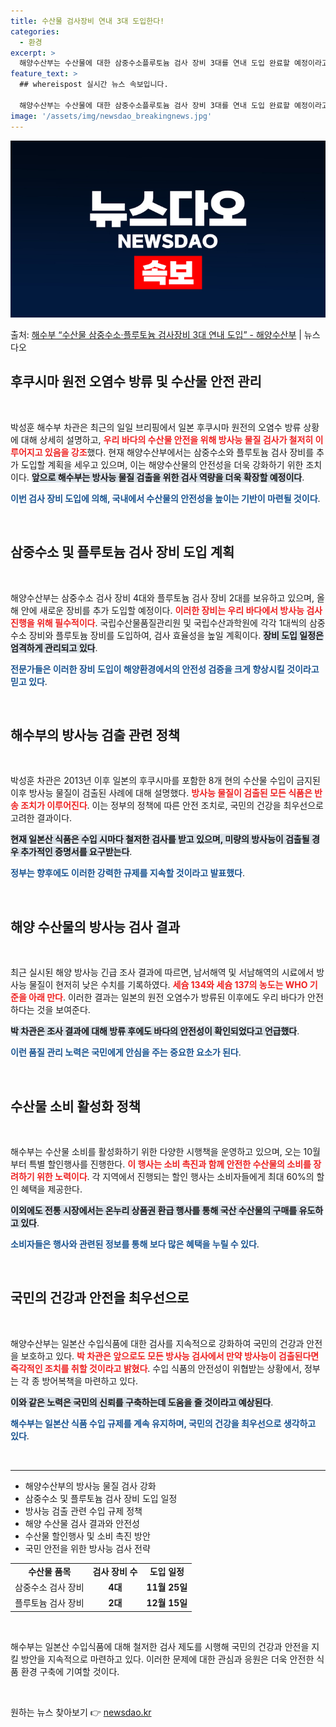 ```yaml
---
title: 수산물 검사장비 연내 3대 도입한다!
categories:
  - 환경
excerpt: >
  해양수산부는 수산물에 대한 삼중수소플루토늄 검사 장비 3대를 연내 도입 완료할 예정이라고 13일 밝혔다. 박…
feature_text: >
  ## whereispost 실시간 뉴스 속보입니다.

  해양수산부는 수산물에 대한 삼중수소플루토늄 검사 장비 3대를 연내 도입 완료할 예정이라고 13일 밝혔다. 박…
image: '/assets/img/newsdao_breakingnews.jpg'
---
```


![뉴스다오 속보](/assets/img/newsdao_breakingnews.jpg)

<p>출처: <a href="https://newsdao.kr/2159" rel="dofollow">해수부 “수산물 삼중수소·플루토늄 검사장비 3대 연내 도입” - 해양수산부</a> | 뉴스다오</p>

<h2 data-ke-size="size26">후쿠시마 원전 오염수 방류 및 수산물 안전 관리</h2>

<p data-ke-size="size16">&nbsp;</p>

박성훈 해수부 차관은 최근의 일일 브리핑에서 일본 후쿠시마 원전의 오염수 방류 상황에 대해 상세히 설명하고, <b><span style="color: #ee2323;">우리 바다의 수산물 안전을 위해 방사능 물질 검사가 철저히 이루어지고 있음을 강조</span></b>했다. 현재 해양수산부에서는 삼중수소와 플루토늄 검사 장비를 추가 도입할 계획을 세우고 있으며, 이는 해양수산물의 안전성을 더욱 강화하기 위한 조치이다. <b><span style="background-color: #21538527;">앞으로 해수부는 방사능 물질 검출을 위한 검사 역량을 더욱 확장할 예정이다</span></b>.

<b><span style="color: #1a5490;">이번 검사 장비 도입에 의해, 국내에서 수산물의 안전성을 높이는 기반이 마련될 것이다</span></b>.

<p data-ke-size="size16">&nbsp;</p>

<h2 data-ke-size="size26">삼중수소 및 플루토늄 검사 장비 도입 계획</h2>

<p data-ke-size="size16">&nbsp;</p>

해양수산부는 삼중수소 검사 장비 4대와 플루토늄 검사 장비 2대를 보유하고 있으며, 올해 안에 새로운 장비를 추가 도입할 예정이다. <b><span style="color: #ee2323;">이러한 장비는 우리 바다에서 방사능 검사 진행을 위해 필수적이다</span></b>. 국립수산물품질관리원 및 국립수산과학원에 각각 1대씩의 삼중수소 장비와 플루토늄 장비를 도입하여, 검사 효율성을 높일 계획이다. <b><span style="background-color: #21538527;">장비 도입 일정은 엄격하게 관리되고 있다</span></b>.

<b><span style="color: #1a5490;">전문가들은 이러한 장비 도입이 해양환경에서의 안전성 검증을 크게 향상시킬 것이라고 믿고 있다</span></b>.

<p data-ke-size="size16">&nbsp;</p>

<h2 data-ke-size="size26">해수부의 방사능 검출 관련 정책</h2>

<p data-ke-size="size16">&nbsp;</p>

박성훈 차관은 2013년 이후 일본의 후쿠시마를 포함한 8개 현의 수산물 수입이 금지된 이후 방사능 물질이 검출된 사례에 대해 설명했다. <b><span style="color: #ee2323;">방사능 물질이 검출된 모든 식품은 반송 조치가 이루어진다</span></b>. 이는 정부의 정책에 따른 안전 조치로, 국민의 건강을 최우선으로 고려한 결과이다. 

<b><span style="background-color: #21538527;">현재 일본산 식품은 수입 시마다 철저한 검사를 받고 있으며, 미량의 방사능이 검출될 경우 추가적인 증명서를 요구받는다</span></b>. 

<b><span style="color: #1a5490;">정부는 향후에도 이러한 강력한 규제를 지속할 것이라고 발표했다</span></b>.

<p data-ke-size="size16">&nbsp;</p>

<h2 data-ke-size="size26">해양 수산물의 방사능 검사 결과</h2>

<p data-ke-size="size16">&nbsp;</p>

최근 실시된 해양 방사능 긴급 조사 결과에 따르면, 남서해역 및 서남해역의 시료에서 방사능 물질이 현저히 낮은 수치를 기록하였다. <b><span style="color: #ee2323;">세슘 134와 세슘 137의 농도는 WHO 기준을 아래 만다</span></b>. 이러한 결과는 일본의 원전 오염수가 방류된 이후에도 우리 바다가 안전하다는 것을 보여준다. 

<b><span style="background-color: #21538527;">박 차관은 조사 결과에 대해 방류 후에도 바다의 안전성이 확인되었다고 언급했다</span></b>.

<b><span style="color: #1a5490;">이런 품질 관리 노력은 국민에게 안심을 주는 중요한 요소가 된다</span></b>.

<p data-ke-size="size16">&nbsp;</p>

<h2 data-ke-size="size26">수산물 소비 활성화 정책</h2>

<p data-ke-size="size16">&nbsp;</p>

해수부는 수산물 소비를 활성화하기 위한 다양한 시행책을 운영하고 있으며, 오는 10월부터 특별 할인행사를 진행한다. <b><span style="color: #ee2323;">이 행사는 소비 촉진과 함께 안전한 수산물의 소비를 장려하기 위한 노력이다</span></b>. 각 지역에서 진행되는 할인 행사는 소비자들에게 최대 60%의 할인 혜택을 제공한다.

<b><span style="background-color: #21538527;">이외에도 전통 시장에서는 온누리 상품권 환급 행사를 통해 국산 수산물의 구매를 유도하고 있다</span></b>.

<b><span style="color: #1a5490;">소비자들은 행사와 관련된 정보를 통해 보다 많은 혜택을 누릴 수 있다</span></b>.

<p data-ke-size="size16">&nbsp;</p>

<h2 data-ke-size="size26">국민의 건강과 안전을 최우선으로</h2>

<p data-ke-size="size16">&nbsp;</p>

해양수산부는 일본산 수입식품에 대한 검사를 지속적으로 강화하여 국민의 건강과 안전을 보호하고 있다. <b><span style="color: #ee2323;">박 차관은 앞으로도 모든 방사능 검사에서 만약 방사능이 검출된다면 즉각적인 조치를 취할 것이라고 밝혔다</span></b>. 수입 식품의 안전성이 위협받는 상황에서, 정부는 각 종 방어복책을 마련하고 있다.

<b><span style="background-color: #21538527;">이와 같은 노력은 국민의 신뢰를 구축하는데 도움을 줄 것이라고 예상된다</span></b>.

<b><span style="color: #1a5490;">해수부는 일본산 식품 수입 규제를 계속 유지하며, 국민의 건강을 최우선으로 생각하고 있다</span></b>.

<p data-ke-size="size16">&nbsp;</p>

<hr>

<ul>
    <li>해양수산부의 방사능 물질 검사 강화</li>
    <li>삼중수소 및 플루토늄 검사 장비 도입 일정</li>
    <li>방사능 검출 관련 수입 규제 정책</li>
    <li>해양 수산물 검사 결과와 안전성</li>
    <li>수산물 할인행사 및 소비 촉진 방안</li>
    <li>국민 안전을 위한 방사능 검사 전략</li>
</ul>

<p data-ke-size="size16"></p>

<table style="width: 100%; border-collapse: collapse;">
    <tr>
        <td style="text-align: center; height: 17px;"><b>수산물 품목</b></td>
        <td style="text-align: center; height: 17px;"><b>검사 장비 수</b></td>
        <td style="text-align: center; height: 17px;"><b>도입 일정</b></td>
    </tr>
    <tr>
        <td style="text-align: center; height: 17px;">삼중수소 검사 장비</td>
        <td style="text-align: center; height: 17px;"><b>4대</b></td>
        <td style="text-align: center; height: 17px;"><b>11월 25일</b></td>
    </tr>
    <tr>
        <td style="text-align: center; height: 17px;">플루토늄 검사 장비</td>
        <td style="text-align: center; height: 17px;"><b>2대</b></td>
        <td style="text-align: center; height: 17px;"><b>12월 15일</b></td>
    </tr>
</table>

<p data-ke-size="size16">&nbsp;</p>

해수부는 일본산 수입식품에 대해 철저한 검사 제도를 시행해 국민의 건강과 안전을 지킬 방안을 지속적으로 마련하고 있다. 이러한 문제에 대한 관심과 응원은 더욱 안전한 식품 환경 구축에 기여할 것이다. 

<p data-ke-size="size16">&nbsp;</p> 

원하는 뉴스 찾아보기 👉 <a href="https://newsdao.kr" rel="dofollow">newsdao.kr</a>


